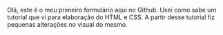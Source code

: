 Olá, este é o meu primeiro formulário aqui no Github. Usei como sabe um tutorial que vi para elaboração do HTML e CSS. A partir desse tutorial fiz pequenas alterações no visual do mesmo.